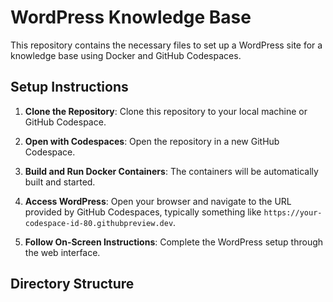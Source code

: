 # WordPress Knowledge Base

This repository contains the necessary files to set up a WordPress site for a knowledge base using Docker and GitHub Codespaces.

## Setup Instructions

1. **Clone the Repository**: Clone this repository to your local machine or GitHub Codespace.

2. **Open with Codespaces**: Open the repository in a new GitHub Codespace.

3. **Build and Run Docker Containers**: The containers will be automatically built and started.

4. **Access WordPress**: Open your browser and navigate to the URL provided by GitHub Codespaces, typically something like `https://your-codespace-id-80.githubpreview.dev`.

5. **Follow On-Screen Instructions**: Complete the WordPress setup through the web interface.

## Directory Structure

